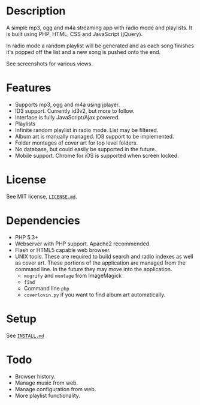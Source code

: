 Description
===========

A simple mp3, ogg and m4a streaming app with radio mode and playlists. It is built using PHP, HTML, CSS 
and JavaScript (jQuery).

In radio mode a random playlist will be generated and as each song finishes it's popped off the list and a new
song is pushed onto the end.

See screenshots for various views.

Features
========

* Supports mp3, ogg and m4a using jplayer.
* ID3 support. Currently id3v2, but more to follow.
* Interface is fully JavaScript/Ajax powered.
* Playlists
* Infinite random playlist in radio mode. List may be filtered.
* Album art is manually managed. ID3 support to be implemented.
* Folder montages of cover art for top level folders.
* No database, but could easily be supported in the future.
* Mobile support. Chrome for iOS is supported when screen locked.

License
=======

See MIT license, [`LICENSE.md`](LICENSE.md).

Dependencies
============

* PHP 5.3+
* Webserver with PHP support. Apache2 recommended.
* Flash or HTML5 capable web browser.
* UNIX tools. These are required to build search and radio indexes as well as cover art. These portions of the application are managed from the command line. In the future they may move into the application.
    * `mogrify` and `montage` from ImageMagick
    * `find`
    * Command line `php`
    * `coverlovin.py` if you want to find album art automatically.

Setup
=====

See [`INSTALL.md`](INSTALL.md)

Todo
====

* Browser history.
* Manage music from web.
* Manage configuration from web.
* More playlist functionality.
